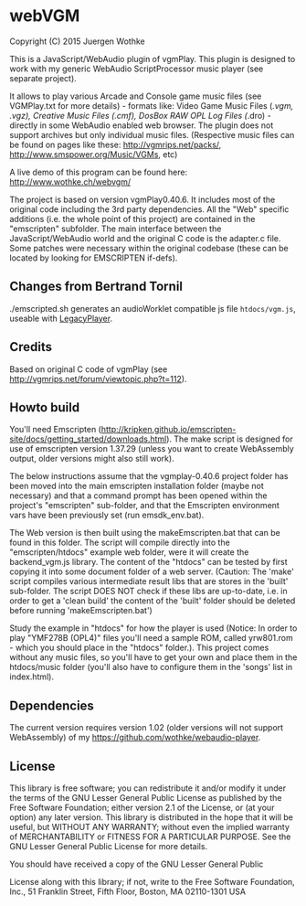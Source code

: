 # webVGM

Copyright (C) 2015 Juergen Wothke

This is a JavaScript/WebAudio plugin of vgmPlay. This plugin is designed to work with my
generic WebAudio ScriptProcessor music player (see separate project).

It allows to play various Arcade and Console game music files (see VGMPlay.txt for more details)  - formats like: Video Game Music Files (*.vgm, *.vgz), Creative Music Files (*.cmf), DosBox RAW OPL Log Files (*.dro) - directly in some WebAudio enabled web browser. The plugin does not support archives but only individual music files. (Respective music files can be found on pages like these: http://vgmrips.net/packs/, http://www.smspower.org/Music/VGMs, etc)

A live demo of this program can be found here: http://www.wothke.ch/webvgm/

The project is based on version vgmPlay0.40.6. It includes most of the original code including the 3rd party dependencies. All the "Web" specific additions (i.e. the whole point of this project) are contained in the "emscripten" subfolder. The main interface between the JavaScript/WebAudio world and the original C code is the adapter.c file. Some patches were necessary within the original codebase (these can be located by looking for EMSCRIPTEN if-defs).

## Changes from Bertrand Tornil

./emscripted.sh generates an audioWorklet compatible js file `htdocs/vgm.js`, useable with [LegacyPlayer](https://github.com/bobuss/LegacyPlayer).

## Credits
Based on original C code of vgmPlay (see http://vgmrips.net/forum/viewtopic.php?t=112).


## Howto build

You'll need Emscripten (http://kripken.github.io/emscripten-site/docs/getting_started/downloads.html). The make script
is designed for use of emscripten version 1.37.29 (unless you want to create WebAssembly output, older versions might
also still work).

The below instructions assume that the vgmplay-0.40.6 project folder has been moved into the main emscripten
installation folder (maybe not necessary) and that a command prompt has been opened within the
project's "emscripten" sub-folder, and that the Emscripten environment vars have been previously
set (run emsdk_env.bat).

The Web version is then built using the makeEmscripten.bat that can be found in this folder. The
script will compile directly into the "emscripten/htdocs" example web folder, were it will create
the backend_vgm.js library. The content of the "htdocs" can be tested by first copying it into some
document folder of a web server. (Caution: The 'make' script compiles various intermediate result libs that
are stores in the 'built' sub-folder. The script DOES NOT check if these libs are up-to-date, i.e. in order
to get a 'clean build' the content of the 'built' folder should be deleted before running 'makeEmscripten.bat')

Study the example in "htdocs" for how the player is used (Notice: In order to play "YMF278B (OPL4)" files you'll
need a sample ROM, called yrw801.rom - which you should place in the "htdocs" folder.). This project comes without
any music files, so you'll have to get your own and place them in the htdocs/music folder (you'll also have to
configure them in the 'songs' list in index.html).

## Dependencies
The current version requires version 1.02 (older versions will not
support WebAssembly) of my https://github.com/wothke/webaudio-player.


## License

This library is free software; you can redistribute it and/or modify it
under the terms of the GNU Lesser General Public License as published by
the Free Software Foundation; either version 2.1 of the License, or (at
your option) any later version. This library is distributed in the hope
that it will be useful, but WITHOUT ANY WARRANTY; without even the implied
warranty of MERCHANTABILITY or FITNESS FOR A PARTICULAR PURPOSE. See the
GNU Lesser General Public License for more details.

You should have received a copy of the GNU Lesser General Public

License along with this library; if not, write to the Free Software
Foundation, Inc., 51 Franklin Street, Fifth Floor, Boston, MA  02110-1301 USA
